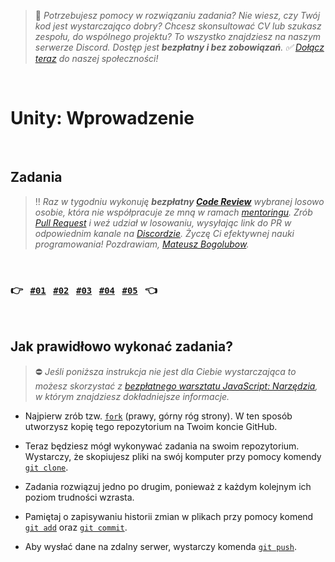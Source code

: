 > :rocket: *Potrzebujesz pomocy w rozwiązaniu zadania? Nie wiesz, czy Twój kod jest wystarczająco dobry? Chcesz skonsultować CV lub szukasz zespołu, do wspólnego projektu? To wszystko znajdziesz na naszym serwerze Discord. Dostęp jest **bezpłatny i bez zobowiązań**. :white_check_mark: [Dołącz teraz](https://devmentor.pl/discord) do naszej społeczności!*

&nbsp;

# Unity: Wprowadzenie




&nbsp;

## Zadania

> :bangbang: *Raz w tygodniu wykonuję **bezpłatny [Code Review](https://en.wikipedia.org/wiki/Code_review)** wybranej losowo osobie, która nie współpracuje ze mną w ramach [mentoringu](https://devmentor.pl/mentoring). Zrób [Pull Request](https://docs.github.com/en/free-pro-team@latest/github/collaborating-with-issues-and-pull-requests/creating-a-pull-request-from-a-fork) i weź udział w losowaniu, wysyłając link do PR w odpowiednim kanale na [Discordzie](https://devmentor.pl/discord). Życzę Ci efektywnej nauki programowania!
> Pozdrawiam, [Mateusz Bogolubow](https://www.linkedin.com/in/mateusz-bogolubow/).*

&nbsp;

### :point_right: &nbsp; [`#01`](./01) &nbsp; [`#02`](./02) &nbsp; [`#03`](./03) &nbsp; [`#04`](./04) &nbsp; [`#05`](./05) &nbsp; :point_left:

&nbsp;

## Jak prawidłowo wykonać zadania?

> :no_entry: *Jeśli poniższa instrukcja nie jest dla Ciebie wystarczająca to możesz skorzystać z [bezpłatnego warsztatu JavaScript: Narzędzia](https://devmentor.pl/workshop-js-tools), w którym znajdziesz dokładniejsze informacje.*

- Najpierw zrób tzw. [`fork`](https://docs.github.com/en/free-pro-team@latest/github/getting-started-with-github/fork-a-repo) (prawy, górny róg strony). W ten sposób utworzysz kopię tego repozytorium na Twoim koncie GitHub. 

- Teraz będziesz mógł wykonywać zadania na swoim repozytorium. Wystarczy, że skopiujesz pliki na swój komputer przy pomocy komendy [`git clone`](https://docs.github.com/en/free-pro-team@latest/github/creating-cloning-and-archiving-repositories/cloning-a-repository).

- Zadania rozwiązuj jedno po drugim, ponieważ z każdym kolejnym ich poziom trudności wzrasta.  

- Pamiętaj o zapisywaniu historii zmian w plikach przy pomocy komend [`git add`](https://github.com/git-guides/git-add) oraz [`git commit`](https://github.com/git-guides/git-commit).

- Aby wysłać dane na zdalny serwer, wystarczy komenda [`git push`](https://github.com/git-guides/git-push).

